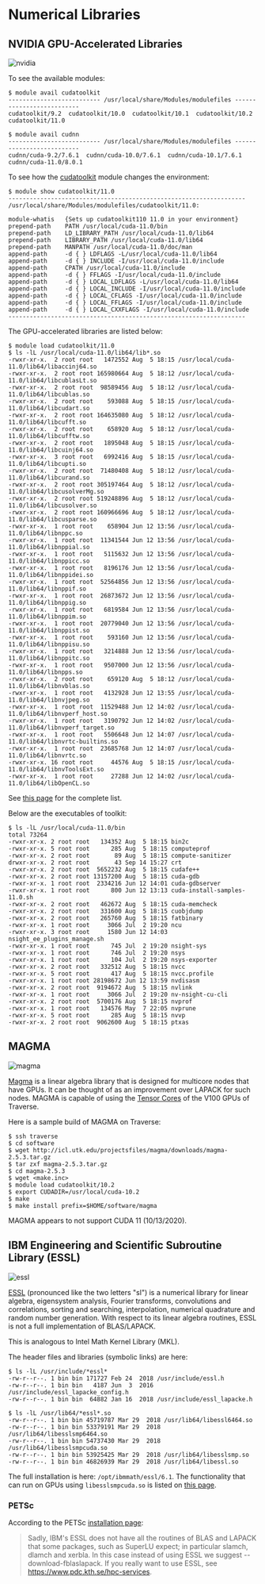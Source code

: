 # Numerical Libraries

## NVIDIA GPU-Accelerated Libraries

![nvidia](https://static.nvidiagrid.net/ngc/containers/cuda-logo-light.png)

To see the available modules:

```
$ module avail cudatoolkit
-------------------------- /usr/local/share/Modules/modulefiles --------------------------
cudatoolkit/9.2  cudatoolkit/10.0  cudatoolkit/10.1  cudatoolkit/10.2  cudatoolkit/11.0 

$ module avail cudnn
-------------------------- /usr/local/share/Modules/modulefiles --------------------------
cudnn/cuda-9.2/7.6.1  cudnn/cuda-10.0/7.6.1  cudnn/cuda-10.1/7.6.1  cudnn/cuda-11.0/8.0.1 
```

To see how the [cudatoolkit](https://developer.nvidia.com/cuda-toolkit) module changes the environment:

```
$ module show cudatoolkit/11.0 
-------------------------------------------------------------------
/usr/local/share/Modules/modulefiles/cudatoolkit/11.0:

module-whatis   {Sets up cudatoolkit110 11.0 in your environment}
prepend-path    PATH /usr/local/cuda-11.0/bin
prepend-path    LD_LIBRARY_PATH /usr/local/cuda-11.0/lib64
prepend-path    LIBRARY_PATH /usr/local/cuda-11.0/lib64
prepend-path    MANPATH /usr/local/cuda-11.0/doc/man
append-path     -d { } LDFLAGS -L/usr/local/cuda-11.0/lib64
append-path     -d { } INCLUDE -I/usr/local/cuda-11.0/include
append-path     CPATH /usr/local/cuda-11.0/include
append-path     -d { } FFLAGS -I/usr/local/cuda-11.0/include
append-path     -d { } LOCAL_LDFLAGS -L/usr/local/cuda-11.0/lib64
append-path     -d { } LOCAL_INCLUDE -I/usr/local/cuda-11.0/include
append-path     -d { } LOCAL_CFLAGS -I/usr/local/cuda-11.0/include
append-path     -d { } LOCAL_FFLAGS -I/usr/local/cuda-11.0/include
append-path     -d { } LOCAL_CXXFLAGS -I/usr/local/cuda-11.0/include
-------------------------------------------------------------------
```

The GPU-accelerated libraries are listed below:

```
$ module load cudatoolkit/11.0
$ ls -lL /usr/local/cuda-11.0/lib64/lib*.so
-rwxr-xr-x.  2 root root   1472552 Aug  5 18:15 /usr/local/cuda-11.0/lib64/libaccinj64.so
-rwxr-xr-x.  2 root root 165980664 Aug  5 18:12 /usr/local/cuda-11.0/lib64/libcublasLt.so
-rwxr-xr-x.  2 root root  98589456 Aug  5 18:12 /usr/local/cuda-11.0/lib64/libcublas.so
-rwxr-xr-x.  2 root root    593088 Aug  5 18:15 /usr/local/cuda-11.0/lib64/libcudart.so
-rwxr-xr-x.  2 root root 164635080 Aug  5 18:12 /usr/local/cuda-11.0/lib64/libcufft.so
-rwxr-xr-x.  2 root root    658920 Aug  5 18:12 /usr/local/cuda-11.0/lib64/libcufftw.so
-rwxr-xr-x.  2 root root   1895048 Aug  5 18:15 /usr/local/cuda-11.0/lib64/libcuinj64.so
-rwxr-xr-x.  3 root root   6992416 Aug  5 18:15 /usr/local/cuda-11.0/lib64/libcupti.so
-rwxr-xr-x.  2 root root  71480408 Aug  5 18:12 /usr/local/cuda-11.0/lib64/libcurand.so
-rwxr-xr-x.  2 root root 305197464 Aug  5 18:12 /usr/local/cuda-11.0/lib64/libcusolverMg.so
-rwxr-xr-x.  2 root root 519248896 Aug  5 18:12 /usr/local/cuda-11.0/lib64/libcusolver.so
-rwxr-xr-x.  2 root root 160966696 Aug  5 18:12 /usr/local/cuda-11.0/lib64/libcusparse.so
-rwxr-xr-x.  1 root root    658904 Jun 12 13:56 /usr/local/cuda-11.0/lib64/libnppc.so
-rwxr-xr-x.  1 root root  11341544 Jun 12 13:56 /usr/local/cuda-11.0/lib64/libnppial.so
-rwxr-xr-x.  1 root root   5115632 Jun 12 13:56 /usr/local/cuda-11.0/lib64/libnppicc.so
-rwxr-xr-x.  1 root root   8196176 Jun 12 13:56 /usr/local/cuda-11.0/lib64/libnppidei.so
-rwxr-xr-x.  1 root root  52564856 Jun 12 13:56 /usr/local/cuda-11.0/lib64/libnppif.so
-rwxr-xr-x.  1 root root  26873672 Jun 12 13:56 /usr/local/cuda-11.0/lib64/libnppig.so
-rwxr-xr-x.  1 root root   6819584 Jun 12 13:56 /usr/local/cuda-11.0/lib64/libnppim.so
-rwxr-xr-x.  1 root root  20779040 Jun 12 13:56 /usr/local/cuda-11.0/lib64/libnppist.so
-rwxr-xr-x.  1 root root    593160 Jun 12 13:56 /usr/local/cuda-11.0/lib64/libnppisu.so
-rwxr-xr-x.  1 root root   3214888 Jun 12 13:56 /usr/local/cuda-11.0/lib64/libnppitc.so
-rwxr-xr-x.  1 root root   9507000 Jun 12 13:56 /usr/local/cuda-11.0/lib64/libnpps.so
-rwxr-xr-x.  2 root root    659120 Aug  5 18:12 /usr/local/cuda-11.0/lib64/libnvblas.so
-rwxr-xr-x.  1 root root   4132928 Jun 12 13:55 /usr/local/cuda-11.0/lib64/libnvjpeg.so
-rwxr-xr-x.  1 root root  11529488 Jun 12 14:02 /usr/local/cuda-11.0/lib64/libnvperf_host.so
-rwxr-xr-x.  1 root root   3190792 Jun 12 14:02 /usr/local/cuda-11.0/lib64/libnvperf_target.so
-rwxr-xr-x.  1 root root   5506648 Jun 12 14:07 /usr/local/cuda-11.0/lib64/libnvrtc-builtins.so
-rwxr-xr-x.  1 root root  23685768 Jun 12 14:07 /usr/local/cuda-11.0/lib64/libnvrtc.so
-rwxr-xr-x. 16 root root     44576 Aug  5 18:15 /usr/local/cuda-11.0/lib64/libnvToolsExt.so
-rwxr-xr-x.  1 root root     27288 Jun 12 14:02 /usr/local/cuda-11.0/lib64/libOpenCL.so
```

See [this page](https://developer.nvidia.com/gpu-accelerated-libraries) for the complete list.


Below are the executables of toolkit:

```
$ ls -lL /usr/local/cuda-11.0/bin
total 73264
-rwxr-xr-x. 2 root root   134352 Aug  5 18:15 bin2c
-rwxr-xr-x. 5 root root      285 Aug  5 18:15 computeprof
-rwxr-xr-x. 2 root root       89 Aug  5 18:15 compute-sanitizer
drwxr-xr-x. 2 root root       43 Sep 14 15:27 crt
-rwxr-xr-x. 2 root root  5652232 Aug  5 18:15 cudafe++
-rwxr-xr-x. 2 root root 13157200 Aug  5 18:15 cuda-gdb
-rwxr-xr-x. 1 root root  2334216 Jun 12 14:01 cuda-gdbserver
-rwxr-xr-x. 1 root root      800 Jun 12 13:13 cuda-install-samples-11.0.sh
-rwxr-xr-x. 2 root root   462672 Aug  5 18:15 cuda-memcheck
-rwxr-xr-x. 2 root root   331600 Aug  5 18:15 cuobjdump
-rwxr-xr-x. 2 root root   265760 Aug  5 18:15 fatbinary
-rwxr-xr-x. 1 root root     3066 Jul  2 19:20 ncu
-rwxr-xr-x. 3 root root     1580 Jun 12 14:03 nsight_ee_plugins_manage.sh
-rwxr-xr-x. 1 root root      745 Jul  2 19:20 nsight-sys
-rwxr-xr-x. 1 root root      746 Jul  2 19:20 nsys
-rwxr-xr-x. 1 root root      104 Jul  2 19:20 nsys-exporter
-rwxr-xr-x. 2 root root   332512 Aug  5 18:15 nvcc
-rwxr-xr-x. 5 root root      417 Aug  5 18:15 nvcc.profile
-rwxr-xr-x. 1 root root 28198672 Jun 12 13:59 nvdisasm
-rwxr-xr-x. 2 root root  9194672 Aug  5 18:15 nvlink
-rwxr-xr-x. 1 root root     3066 Jul  2 19:20 nv-nsight-cu-cli
-rwxr-xr-x. 2 root root  5700176 Aug  5 18:15 nvprof
-rwxr-xr-x. 1 root root   134576 May  7 22:05 nvprune
-rwxr-xr-x. 5 root root      285 Aug  5 18:15 nvvp
-rwxr-xr-x. 2 root root  9062600 Aug  5 18:15 ptxas
```

## MAGMA

![magma](http://icl.cs.utk.edu/projectsfiles/magma/doxygen/magma-logo.png)

[Magma](https://icl.utk.edu/magma/) is a linear algebra library that is designed for multicore nodes that have GPUs. It can be thought of as an improvement over LAPACK for such nodes. MAGMA is capable of using the [Tensor Cores](https://www.nvidia.com/en-us/data-center/tensor-cores/) of the V100 GPUs of Traverse.

Here is a sample build of MAGMA on Traverse:

```
$ ssh traverse
$ cd software
$ wget http://icl.utk.edu/projectsfiles/magma/downloads/magma-2.5.3.tar.gz
$ tar zxf magma-2.5.3.tar.gz
$ cd magma-2.5.3
$ wget <make.inc>
$ module load cudatoolkit/10.2
$ export CUDADIR=/usr/local/cuda-10.2
$ make
$ make install prefix=$HOME/software/magma
```

MAGMA appears to not support CUDA 11 (10/13/2020).

## IBM Engineering and Scientific Subroutine Library (ESSL)

![essl](http://www.myiconfinder.com/uploads/iconsets/256-256-4be5cdae8f0f7b1d9c011b27d82107c5-ibm.png)

[ESSL](https://www.ibm.com/support/knowledgecenter/en/SSFHY8_6.1/navigation/welcome.html) (pronounced like the two letters "sl") is a numerical library for linear algebra, eigensystem analysis, Fourier transforms, convolutions and correlations, sorting and searching, interpolation, numerical quadrature and random number generation. With respect to its linear algebra routines, ESSL is not a full implementation of BLAS/LAPACK.



This is analogous to Intel Math Kernel Library (MKL).

The header files and libraries (symbolic links) are here:

```
$ ls -lL /usr/include/*essl*
-rw-r--r--. 1 bin bin 171727 Feb 24  2018 /usr/include/essl.h
-rw-r--r--. 1 bin bin   4187 Jun  3  2016 /usr/include/essl_lapacke_config.h
-rw-r--r--. 1 bin bin  64882 Jan 16  2018 /usr/include/essl_lapacke.h

$ ls -lL /usr/lib64/*essl*.so
-rw-r--r--. 1 bin bin 45719787 Mar 29  2018 /usr/lib64/libessl6464.so
-rw-r--r--. 1 bin bin 53379191 Mar 29  2018 /usr/lib64/libesslsmp6464.so
-rw-r--r--. 1 bin bin 54737430 Mar 29  2018 /usr/lib64/libesslsmpcuda.so
-rw-r--r--. 1 bin bin 53925425 Mar 29  2018 /usr/lib64/libesslsmp.so
-rw-r--r--. 1 bin bin 46826939 Mar 29  2018 /usr/lib64/libessl.so
```

The full installation is here: `/opt/ibmmath/essl/6.1`. The functionality that can run on GPUs using `libesslsmpcuda.so` is listed on [this page](https://www.ibm.com/support/knowledgecenter/SSFHY8_6.1/reference/am5gr_cuda.html).

### PETSc

According to the PETSc [installation page](https://www.mcs.anl.gov/petsc/documentation/installation.html):

> Sadly, IBM's ESSL does not have all the routines of BLAS and LAPACK that some packages, such as SuperLU expect; in particular slamch, dlamch and xerbla. In this case instead of using ESSL we suggest --download-fblaslapack. If you really want to use ESSL, see https://www.pdc.kth.se/hpc-services.
